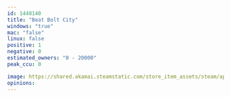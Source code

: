 ```yaml
---
id: 1448140
title: "Beat Bolt City"
windows: "true"
mac: "false"
linux: false
positive: 1
negative: 0
estimated_owners: "0 - 20000"
peak_ccu: 0

image: https://shared.akamai.steamstatic.com/store_item_assets/steam/apps/1448140/header.jpg?t=1612554395
opinions:
---
```

